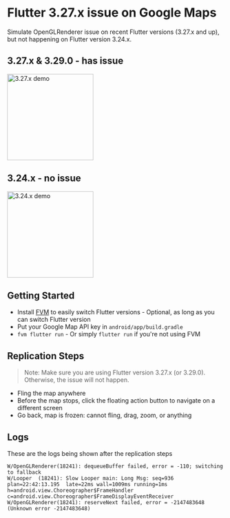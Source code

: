 # Flutter 3.27.x issue on Google Maps

Simulate OpenGLRenderer issue on recent Flutter versions (3.27.x and up), but not happening on Flutter version 3.24.x.

## 3.27.x & 3.29.0 - has issue

<img src="demo/3.27.x.gif" width="200" alt="3.27.x demo">

## 3.24.x - no issue

<img src="demo/3.24.x.gif" width="200" alt="3.24.x demo">

## Getting Started

- Install [FVM](https://fvm.app/) to easily switch Flutter versions - Optional, as long as you can switch Flutter version
- Put your Google Map API key in `android/app/build.gradle`
- `fvm flutter run` - Or simply `flutter run` if you're not using FVM

## Replication Steps

> Note: Make sure you are using Flutter version 3.27.x (or 3.29.0). Otherwise, the issue will not happen.

- Fling the map anywhere
- Before the map stops, click the floating action button to navigate on a different screen
- Go back, map is frozen: cannot fling, drag, zoom, or anything

## Logs

These are the logs being shown after the replication steps

```plaintext
W/OpenGLRenderer(18241): dequeueBuffer failed, error = -110; switching to fallback
W/Looper  (18241): Slow Looper main: Long Msg: seq=936 plan=22:42:13.195  late=22ms wall=1009ms running=1ms h=android.view.Choreographer$FrameHandler c=android.view.Choreographer$FrameDisplayEventReceiver
W/OpenGLRenderer(18241): reserveNext failed, error = -2147483648 (Unknown error -2147483648)
```
